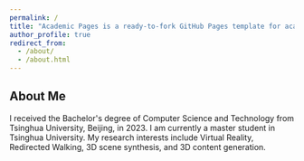 ```yaml
---
permalink: /
title: "Academic Pages is a ready-to-fork GitHub Pages template for academic personal websites"
author_profile: true
redirect_from: 
  - /about/
  - /about.html
---
```


## About Me

I received the Bachelor's degree of Computer Science and Technology from Tsinghua University, Beijing, in 2023. I am currently a master student in Tsinghua University. My research interests include Virtual Reality, Redirected Walking, 3D scene synthesis, and 3D content generation.
